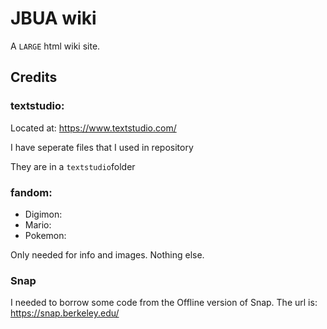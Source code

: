 # JBUA wiki

A `LARGE` html wiki site.

## Credits

### textstudio: 

Located at: https://www.textstudio.com/ 

I have seperate files that I used in repository

They are in a ```textstudio```folder

### fandom: 

- Digimon:
- Mario:
- Pokemon:

Only needed for info and images. Nothing else.

### Snap

I needed to borrow some code from the Offline version of Snap. The url is: https://snap.berkeley.edu/
